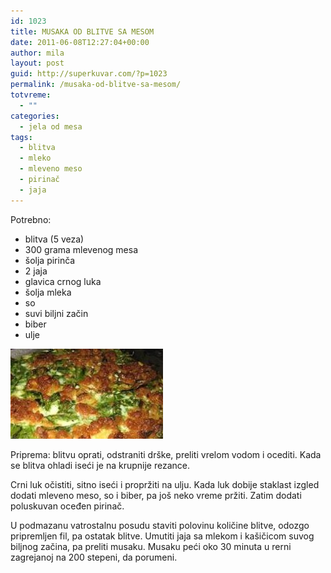 ```yaml
---
id: 1023
title: MUSAKA OD BLITVE SA MESOM
date: 2011-06-08T12:27:04+00:00
author: mila
layout: post
guid: http://superkuvar.com/?p=1023
permalink: /musaka-od-blitve-sa-mesom/
totvreme:
  - ""
categories:
  - jela od mesa
tags:
  - blitva
  - mleko
  - mleveno meso
  - pirinač
  - jaja
---
```

Potrebno:

  * blitva (5 veza)
  * 300 grama mlevenog mesa
  * šolja pirinča
  * 2 jaja
  * glavica crnog luka
  * šolja mleka
  * so
  * suvi biljni začin
  * biber
  * ulje

<img class="alignnone size-medium wp-image-1024" title="spanacmusaka" src="/wp-content/uploads/2011/06/spanacmusaka2-e1307535989206.jpg" alt="" width="244" height="144" /> 

Priprema: blitvu oprati, odstraniti drške, preliti vrelom vodom i ocediti. Kada se blitva ohladi iseći je na krupnije rezance.

Crni luk očistiti, sitno iseći i propržiti na ulju. Kada luk dobije staklast izgled dodati mleveno meso, so i biber, pa još neko vreme pržiti. Zatim dodati poluskuvan oceđen pirinač.

U podmazanu vatrostalnu posudu staviti polovinu količine blitve, odozgo pripremljen fil, pa ostatak blitve. Umutiti jaja sa mlekom i kašičicom suvog biljnog začina, pa preliti musaku. Musaku peći oko 30 minuta u rerni zagrejanoj na 200 stepeni, da porumeni.